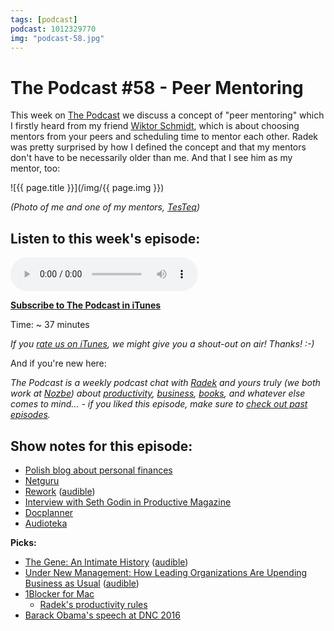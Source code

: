 ```yaml
---
tags: [podcast]
podcast: 1012329770
img: "podcast-58.jpg"
---
```


# The Podcast #58 - Peer Mentoring

This week on [The Podcast][p] we discuss a concept of "peer mentoring" which I firstly heard from my friend [Wiktor Schmidt](https://twitter.com/wiktorschmidt), which is about choosing mentors from your peers and scheduling time to mentor each other. Radek was pretty surprised by how I defined the concept and that my mentors don't have to be necessarily older than me. And that I see him as my mentor, too:

<!--More-->

![{{ page.title }}](/img/{{ page.img }})

*(Photo of me and one of my mentors, [TesTeq](https://twitter.com/TesTeq))*

## Listen to this week's episode:

<audio controls>
<source src="https://files.nozbe.com/podcast/058.mp3" type="audio/mpeg">
</audio>

**[Subscribe to The Podcast in iTunes][i]**

Time: ~ 37 minutes

*If you [rate us on iTunes][i], we might give you a shout-out on air! Thanks! :-)*

And if you're new here:

*The Podcast is a weekly podcast chat with [Radek][r] and yours truly (we both work at [Nozbe][n]) about [productivity](/productivity), [business](/business), [books](/books), and whatever else comes to mind… - if you liked this episode, make sure to [check out past episodes](/podcast).*

## Show notes for this episode:

  * [Polish blog about personal finances](http://jakoszczedzacpieniadze.pl/)
  * [Netguru](https://www.netguru.co/)
  * [Rework](https://www.amazon.com/Rework-Jason-Fried/dp/0307463745/) ([audible](http://www.audible.com/pd/Business/Rework-Audiobook/B0036FLXLQ/))
  * [Interview with Seth Godin in Productive Magazine](http://productivemag.com/10/interview-with-seth-godin)
  * [Docplanner](https://www.docplanner.com/)
  * [Audioteka](http://audioteka.com/)

**Picks:**

  * [The Gene: An Intimate History](https://www.amazon.com/Gene-Intimate-History-Siddhartha-Mukherjee/dp/1476733503/) ([audible](http://www.audible.com/pd/Science-Technology/The-Gene-Audiobook/B01D3BXK5O/))
  * [Under New Management: How Leading Organizations Are Upending Business as Usual](https://www.amazon.com/Under-New-Management-Organizations-Upending/dp/0544630971/) ([audible](http://www.audible.com/pd/Business/Under-New-Management-Audiobook/B01CIR380G/))
  * [1Blocker for Mac](http://1blocker.com/mac/)
    * [Radek's productivity rules](https://twitter.com/radexp/status/740953567872311296)
  * [Barack Obama's speech at DNC 2016](https://www.youtube.com/watch?v=TU7yIGixeYg)

[e]: /podcast-58

[p]: /podcast
[n]: https://michael.gratis/nozbe
[r]: https://michael.gratis/radex
[i]: https://michael.gratis/thepodcast